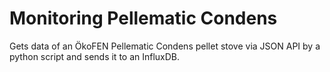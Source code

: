 # Monitoring Pellematic Condens
Gets data of an ÖkoFEN Pellematic Condens pellet stove via JSON API by a python script and sends it to an InfluxDB.

